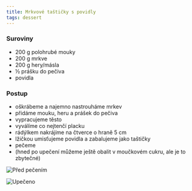 ```yaml
---
title: Mrkvové taštičky s povidly
tags: dessert
---
```


### Suroviny
- 200 g polohrubé mouky
- 200 g mrkve
- 200 g hery/másla
- ½ prášku do pečiva
- povidla

### Postup
- oškrábeme a najemno nastrouháme mrkev
- přidáme mouku, heru a prášek do pečiva
- vypracujeme těsto
- vyválíme co nejtenčí placku
- rádýlkem nakrájíme na čtverce o hraně 5 cm
- lžičkou umisťujeme povidla a zabalujeme jako taštičky
- pečeme
- (hned po upečení můžeme ještě obalit v moučkovém cukru, ale je to zbytečné)

![Před pečením](/fotky/mrkvove-tasticky-1.jpg)

![Upečeno](/fotky/mrkvove-tasticky-2.jpg)
